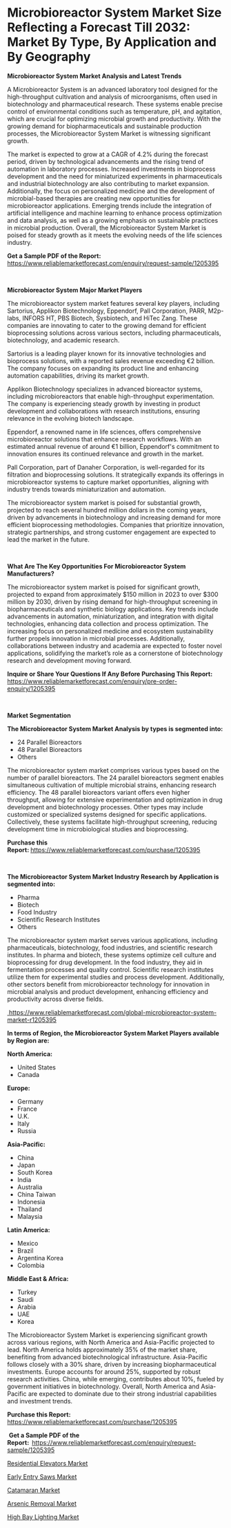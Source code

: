 <p><h1>Microbioreactor System Market Size Reflecting a Forecast Till 2032: Market By Type, By Application and By Geography</h1></p><p><strong>Microbioreactor System Market Analysis and Latest Trends</strong></p>
<p><p>A Microbioreactor System is an advanced laboratory tool designed for the high-throughput cultivation and analysis of microorganisms, often used in biotechnology and pharmaceutical research. These systems enable precise control of environmental conditions such as temperature, pH, and agitation, which are crucial for optimizing microbial growth and productivity. With the growing demand for biopharmaceuticals and sustainable production processes, the Microbioreactor System Market is witnessing significant growth.</p><p>The market is expected to grow at a CAGR of 4.2% during the forecast period, driven by technological advancements and the rising trend of automation in laboratory processes. Increased investments in bioprocess development and the need for miniaturized experiments in pharmaceuticals and industrial biotechnology are also contributing to market expansion. Additionally, the focus on personalized medicine and the development of microbial-based therapies are creating new opportunities for microbioreactor applications. Emerging trends include the integration of artificial intelligence and machine learning to enhance process optimization and data analysis, as well as a growing emphasis on sustainable practices in microbial production. Overall, the Microbioreactor System Market is poised for steady growth as it meets the evolving needs of the life sciences industry.</p></p>
<p><strong>Get a Sample PDF of the Report:&nbsp;</strong> <a href="https://www.reliablemarketforecast.com/enquiry/request-sample/1205395?utm_campaign=3208&utm_medium=2&utm_source=Github&utm_content=ia&utm_term=26032025&utm_id=microbioreactor-system">https://www.reliablemarketforecast.com/enquiry/request-sample/1205395</a></p>
<p>&nbsp;</p>
<p><strong>Microbioreactor System Major Market Players</strong></p>
<p><p>The microbioreactor system market features several key players, including Sartorius, Applikon Biotechnology, Eppendorf, Pall Corporation, PARR, M2p-labs, INFORS HT, PBS Biotech, Sysbiotech, and HiTec Zang. These companies are innovating to cater to the growing demand for efficient bioprocessing solutions across various sectors, including pharmaceuticals, biotechnology, and academic research.</p><p>Sartorius is a leading player known for its innovative technologies and bioprocess solutions, with a reported sales revenue exceeding €2 billion. The company focuses on expanding its product line and enhancing automation capabilities, driving its market growth. </p><p>Applikon Biotechnology specializes in advanced bioreactor systems, including microbioreactors that enable high-throughput experimentation. The company is experiencing steady growth by investing in product development and collaborations with research institutions, ensuring relevance in the evolving biotech landscape.</p><p>Eppendorf, a renowned name in life sciences, offers comprehensive microbioreactor solutions that enhance research workflows. With an estimated annual revenue of around €1 billion, Eppendorf's commitment to innovation ensures its continued relevance and growth in the market.</p><p>Pall Corporation, part of Danaher Corporation, is well-regarded for its filtration and bioprocessing solutions. It strategically expands its offerings in microbioreactor systems to capture market opportunities, aligning with industry trends towards miniaturization and automation.</p><p>The microbioreactor system market is poised for substantial growth, projected to reach several hundred million dollars in the coming years, driven by advancements in biotechnology and increasing demand for more efficient bioprocessing methodologies. Companies that prioritize innovation, strategic partnerships, and strong customer engagement are expected to lead the market in the future.</p></p>
<p>&nbsp;</p>
<p><strong>What Are The Key Opportunities For Microbioreactor System Manufacturers?</strong></p>
<p><p>The microbioreactor system market is poised for significant growth, projected to expand from approximately $150 million in 2023 to over $300 million by 2030, driven by rising demand for high-throughput screening in biopharmaceuticals and synthetic biology applications. Key trends include advancements in automation, miniaturization, and integration with digital technologies, enhancing data collection and process optimization. The increasing focus on personalized medicine and ecosystem sustainability further propels innovation in microbial processes. Additionally, collaborations between industry and academia are expected to foster novel applications, solidifying the market’s role as a cornerstone of biotechnology research and development moving forward.</p></p>
<p><strong>Inquire or Share Your Questions If Any Before Purchasing This Report:</strong> <a href="https://www.reliablemarketforecast.com/enquiry/pre-order-enquiry/1205395?utm_campaign=3208&utm_medium=2&utm_source=Github&utm_content=ia&utm_term=26032025&utm_id=microbioreactor-system">https://www.reliablemarketforecast.com/enquiry/pre-order-enquiry/1205395</a></p>
<p>&nbsp;</p>
<p><strong>Market Segmentation</strong></p>
<p><strong>The Microbioreactor System Market Analysis by types is segmented into:</strong></p>
<p><ul><li>24 Parallel Bioreactors</li><li>48 Parallel Bioreactors</li><li>Others</li></ul></p>
<p><p>The microbioreactor system market comprises various types based on the number of parallel bioreactors. The 24 parallel bioreactors segment enables simultaneous cultivation of multiple microbial strains, enhancing research efficiency. The 48 parallel bioreactors variant offers even higher throughput, allowing for extensive experimentation and optimization in drug development and biotechnology processes. Other types may include customized or specialized systems designed for specific applications. Collectively, these systems facilitate high-throughput screening, reducing development time in microbiological studies and bioprocessing.</p></p>
<p><strong>Purchase this Report:&nbsp;</strong><a href="https://www.reliablemarketforecast.com/purchase/1205395?utm_campaign=3208&utm_medium=2&utm_source=Github&utm_content=ia&utm_term=26032025&utm_id=microbioreactor-system">https://www.reliablemarketforecast.com/purchase/1205395</a></p>
<p>&nbsp;</p>
<p><strong>The Microbioreactor System Market Industry Research by Application is segmented into:</strong></p>
<p><ul><li>Pharma</li><li>Biotech</li><li>Food Industry</li><li>Scientific Research Institutes</li><li>Others</li></ul></p>
<p><p>The microbioreactor system market serves various applications, including pharmaceuticals, biotechnology, food industries, and scientific research institutes. In pharma and biotech, these systems optimize cell culture and bioprocessing for drug development. In the food industry, they aid in fermentation processes and quality control. Scientific research institutes utilize them for experimental studies and process development. Additionally, other sectors benefit from microbioreactor technology for innovation in microbial analysis and product development, enhancing efficiency and productivity across diverse fields.</p></p>
<p><a href="https://www.reliablemarketforecast.com/global-microbioreactor-system-market-r1205395?utm_campaign=3208&utm_medium=2&utm_source=Github&utm_content=ia&utm_term=26032025&utm_id=microbioreactor-system">&nbsp;https://www.reliablemarketforecast.com/global-microbioreactor-system-market-r1205395</a></p>
<p><strong>In terms of Region, the Microbioreactor System Market Players available by Region are:</strong></p>
<p>
    <p> <strong> North America: </strong>
        <ul>
            <li>United States</li>
            <li>Canada</li>
        </ul>
        </p> 
    <p> <strong> Europe: </strong>
        <ul>
            <li>Germany</li>
            <li>France</li>
            <li>U.K.</li>
            <li>Italy</li>
            <li>Russia</li>
        </ul>
        </p> 
    <p> <strong> Asia-Pacific: </strong>
        <ul>
            <li>China</li>
            <li>Japan</li>
            <li>South Korea</li>
            <li>India</li>
            <li>Australia</li>
            <li>China Taiwan</li>
            <li>Indonesia</li>
            <li>Thailand</li>
            <li>Malaysia</li>
        </ul>
        </p> 
    <p> <strong> Latin America: </strong>
        <ul>
            <li>Mexico</li>
            <li>Brazil</li>
            <li>Argentina Korea</li>
            <li>Colombia</li>
        </ul>
        </p> 
    <p> <strong> Middle East & Africa: </strong>
        <ul>
            <li>Turkey</li>
            <li>Saudi</li>
            <li>Arabia</li>
            <li>UAE</li>
            <li>Korea</li>
        </ul>
    </p>
    </p>
<p><p>The Microbioreactor System Market is experiencing significant growth across various regions, with North America and Asia-Pacific projected to lead. North America holds approximately 35% of the market share, benefiting from advanced biotechnological infrastructure. Asia-Pacific follows closely with a 30% share, driven by increasing biopharmaceutical investments. Europe accounts for around 25%, supported by robust research activities. China, while emerging, contributes about 10%, fueled by government initiatives in biotechnology. Overall, North America and Asia-Pacific are expected to dominate due to their strong industrial capabilities and investment trends.</p></p>
<p><strong>Purchase this Report: </strong><a href="https://www.reliablemarketforecast.com/purchase/1205395?utm_campaign=3208&utm_medium=2&utm_source=Github&utm_content=ia&utm_term=26032025&utm_id=microbioreactor-system">https://www.reliablemarketforecast.com/purchase/1205395</a></p>
<p>&nbsp;<strong>Get a Sample PDF of the Report:&nbsp;&nbsp;</strong><a href="https://www.reliablemarketforecast.com/enquiry/request-sample/1205395?utm_campaign=3208&utm_medium=2&utm_source=Github&utm_content=ia&utm_term=26032025&utm_id=microbioreactor-system">https://www.reliablemarketforecast.com/enquiry/request-sample/1205395</a></p>
<p><strong></strong></p>
<p><p><a href="https://www.linkedin.com/pulse/exploring-residential-elevators-market-trends-size-expected-uyjwe?utm_campaign=3208&utm_medium=2&utm_source=Github&utm_content=ia&utm_term=26032025&utm_id=microbioreactor-system">Residential Elevators Market</a></p><p><a href="https://www.linkedin.com/pulse/early-entry-saws-market-report-2025-2032-cagr-analysis-vonte?utm_campaign=3208&utm_medium=2&utm_source=Github&utm_content=ia&utm_term=26032025&utm_id=microbioreactor-system">Early Entry Saws Market</a></p><p><a href="https://www.linkedin.com/pulse/state-catamaran-market-projected-growth-cagr-722025-2032-grgce?utm_campaign=3208&utm_medium=2&utm_source=Github&utm_content=ia&utm_term=26032025&utm_id=microbioreactor-system">Catamaran Market</a></p><p><a href="https://www.linkedin.com/pulse/exploring-potential-arsenic-removal-marketthe-upcoming-ixyie?utm_campaign=3208&utm_medium=2&utm_source=Github&utm_content=ia&utm_term=26032025&utm_id=microbioreactor-system">Arsenic Removal Market</a></p><p><a href="https://www.linkedin.com/pulse/future-high-bay-lighting-market-revenue-worth-cagr-78-from-dwpfe?utm_campaign=3208&utm_medium=2&utm_source=Github&utm_content=ia&utm_term=26032025&utm_id=microbioreactor-system">High Bay Lighting Market</a></p></p>